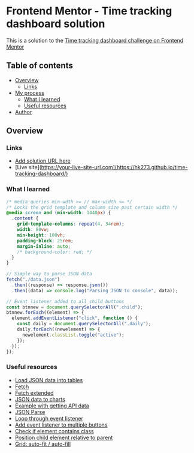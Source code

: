# Frontend Mentor - Time tracking dashboard solution

This is a solution to the [Time tracking dashboard challenge on Frontend Mentor](https://www.frontendmentor.io/challenges/time-tracking-dashboard-UIQ7167Jw)

## Table of contents

- [Overview](#overview)
  - [Links](#links)
- [My process](#my-process)
  - [What I learned](#what-i-learned)
  - [Useful resources](#useful-resources)
- [Author](#author)

## Overview

### Links

- [Add solution URL here](https://your-solution-url.com)
- [Live site](https://your-live-site-url.com](https://hk273.github.io/time-tracking-dashboard/)

### What I learned

```css
/* media queries min-wdth >= // max-width <= */
/* Locks the grid template and column size past certain width */
@media screen and (min-width: 1440px) {
  .content {
    grid-template-columns: repeat(4, 34rem);
    width: 80vw;
    min-height: 100vh;
    padding-block: 25rem;
    margin-inline: auto;
    /* background-color: red; */
  }
}
```

```JavaScript
// Simple way to parse JSON data
fetch("./data.json")
  .then((response) => response.json())
  .then((data) => console.log("Parsing JSON to console", data));

// Event listener added to all child buttons
const btnnew = document.querySelectorAll(".child");
btnnew.forEach((element) => {
  element.addEventListener("click", function () {
    const daily = document.querySelectorAll(".daily");
    daily.forEach((newelement) => {
      newelement.classList.toggle("active");
    });
  });
});
```

### Useful resources

- [Load JSON data into tables](https://www.youtube.com/watch?v=qBg8IB3u28s)
- [Fetch](https://www.youtube.com/watch?v=5VCY9yCZnlc)
- [Fetch extended](https://www.youtube.com/watch?v=FN_ffvw_ksE)
- [JSON data to charts](https://www.youtube.com/watch?v=qZ17lr6Vn94)
- [Example with getting API data](https://www.youtube.com/watch?v=uxf0--uiX0I&t=216s)
- [JSON Parse](https://www.youtube.com/watch?v=LEBho3PUV3s)
- [Loop through event listener](https://stackoverflow.com/questions/50643302/addeventlistener-on-a-queryselectorall-with-classlist)
- [Add event listener to multiple buttons](https://flaviocopes.com/how-to-add-event-listener-multiple-elements-javascript/)
- [Check if element contains class](https://www.javascripttutorial.net/dom/css/check-if-an-element-contains-a-class/)
- [Position child element relative to parent](https://tomelliott.com/html-css/css-position-child-div-parent)
- [Grid: auto-fit / auto-fill](https://css-tricks.com/auto-sizing-columns-css-grid-auto-fill-vs-auto-fit/)
